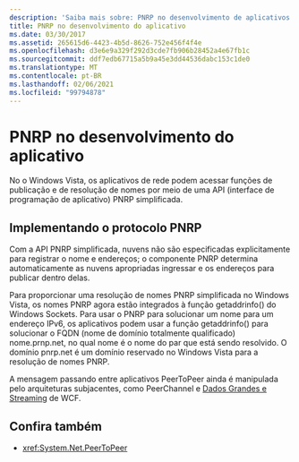 ```yaml
---
description: 'Saiba mais sobre: PNRP no desenvolvimento de aplicativos'
title: PNRP no desenvolvimento do aplicativo
ms.date: 03/30/2017
ms.assetid: 265615d6-4423-4b5d-8626-752e456f4f4e
ms.openlocfilehash: d3e6e9a329f292d3cde7fb906b28452a4e67fb1c
ms.sourcegitcommit: ddf7edb67715a5b9a45e3dd44536dabc153c1de0
ms.translationtype: MT
ms.contentlocale: pt-BR
ms.lasthandoff: 02/06/2021
ms.locfileid: "99794878"
---
```

# <a name="pnrp-in-application-development"></a>PNRP no desenvolvimento do aplicativo

No o Windows Vista, os aplicativos de rede podem acessar funções de publicação e de resolução de nomes por meio de uma API (interface de programação de aplicativo) PNRP simplificada.  
  
## <a name="implementing-the-peer-name-resolution-protocol"></a>Implementando o protocolo PNRP  

 Com a API PNRP simplificada, nuvens não são especificadas explicitamente para registrar o nome e endereços; o componente PNRP determina automaticamente as nuvens apropriadas ingressar e os endereços para publicar dentro delas.  
  
 Para proporcionar uma resolução de nomes PNRP simplificada no Windows Vista, os nomes PNRP agora estão integrados à função getaddrinfo() do Windows Sockets. Para usar o PNRP para solucionar um nome para um endereço IPv6, os aplicativos podem usar a função getaddrinfo() para solucionar o FQDN (nome de domínio totalmente qualificado) nome.prnp.net, no qual nome é o nome do par que está sendo resolvido. O domínio pnrp.net é um domínio reservado no Windows Vista para a resolução de nomes PNRP.  
  
 A mensagem passando entre aplicativos PeerToPeer ainda é manipulada pelo arquiteturas subjacentes, como PeerChannel e [Dados Grandes e Streaming](../wcf/feature-details/large-data-and-streaming.md) de WCF.  
  
## <a name="see-also"></a>Confira também

- <xref:System.Net.PeerToPeer>
